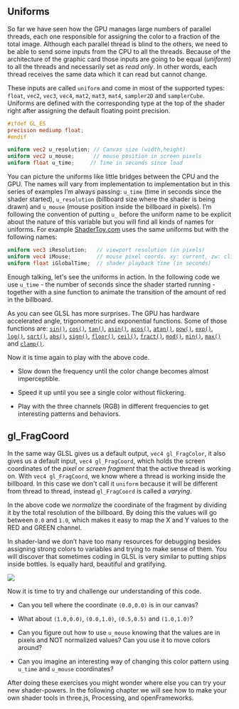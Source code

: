 ## Uniforms

So far we have seen how the GPU manages large numbers of parallel threads, each one responsible for assigning the color to a fraction of the total image. Although each parallel thread is blind to the others, we need to be able to send some inputs from the CPU to all the threads. Because of the architecture of the graphic card those inputs are going to be equal (*uniform*) to all the threads and necessarily set as *read only*. In other words, each thread receives the same data which it can read but cannot change. 

These inputs are called ```uniform``` and come in most of the supported types: ```float```, ```vec2```, ```vec3```, ```vec4```, ```mat2```, ```mat3```, ```mat4```, ```sampler2D``` and ```samplerCube```. Uniforms are defined with the corresponding type at the top of the shader right after assigning the default floating point precision.

```glsl
#ifdef GL_ES
precision mediump float;
#endif

uniform vec2 u_resolution; // Canvas size (width,height)
uniform vec2 u_mouse;      // mouse position in screen pixels
uniform float u_time;	  // Time in seconds since load 
```

You can picture the uniforms like little bridges between the CPU and the GPU. The names will vary from implementation to implementation but in this series of examples I’m always passing: ```u_time``` (time in seconds since the shader started), ```u_resolution``` (billboard size where the shader is being drawn) and ```u_mouse``` (mouse position inside the billboard in pixels). I’m following the convention of putting ```u_``` before the uniform name to be explicit about the nature of this variable but you will find all kinds of names for uniforms. For example [ShaderToy.com](https://www.shadertoy.com/) uses the same uniforms but with the following names:

```glsl
uniform vec3 iResolution;   // viewport resolution (in pixels)
uniform vec4 iMouse;        // mouse pixel coords. xy: current, zw: click
uniform float iGlobalTime;  // shader playback time (in seconds)
```

Enough talking, let's see the uniforms in action. In the following code we use ```u_time``` - the number of seconds since the shader started running - together with a sine function to animate the transition of the amount of red in the billboard.

<div class="codeAndCanvas" data="time.frag"></div>

As you can see GLSL has more surprises. The GPU has hardware accelerated angle, trigonometric and exponential functions. Some of those functions are: [```sin()```](../glossary/?search=sin), [```cos()```](../glossary/?search=cos), [```tan()```](../glossary/?search=tan), [```asin()```](../glossary/?search=asin), [```acos()```](../glossary/?search=acos), [```atan()```](../glossary/?search=atan), [```pow()```](../glossary/?search=pow), [```exp()```](../glossary/?search=exp), [```log()```](../glossary/?search=log), [```sqrt()```](../glossary/?search=sqrt), [```abs()```](../glossary/?search=abs), [```sign()```](../glossary/?search=sign), [```floor()```](../glossary/?search=floor), [```ceil()```](../glossary/?search=ceil), [```fract()```](../glossary/?search=fract), [```mod()```](../glossary/?search=mod), [```min()```](../glossary/?search=min), [```max()```](../glossary/?search=max) and [```clamp()```](../glossary/?search=clamp).

Now it is time again to play with the above code.

* Slow down the frequency until the color change becomes almost imperceptible.

* Speed it up until you see a single color without flickering.

* Play with the three channels (RGB) in different frequencies to get interesting patterns and behaviors.

## gl_FragCoord

In the same way GLSL gives us a default output, ```vec4 gl_FragColor```, it also gives us a default input, ```vec4 gl_FragCoord```, which holds the screen coordinates of the *pixel* or *screen fragment* that the active thread is working on. With ```vec4 gl_FragCoord```, we know where a thread is working inside the billboard. In this case we don't call it ```uniform``` because it will be different from thread to thread, instead ```gl_FragCoord``` is called a *varying*.

<div class="codeAndCanvas" data="space.frag"></div>

In the above code we *normalize* the coordinate of the fragment by dividing it by the total resolution of the billboard. By doing this the values will go between ```0.0``` and ```1.0```, which makes it easy to map the X and Y values to the RED and GREEN channel. 

In shader-land we don’t have too many resources for debugging besides assigning strong colors to variables and trying to make sense of them. You will discover that sometimes coding in GLSL is very similar to putting ships inside bottles. Is equally hard, beautiful and gratifying.

![](08.png)

Now it is time to try and challenge our understanding of this code.

* Can you tell where the coordinate ```(0.0,0.0)``` is in our canvas?

* What about ```(1.0,0.0)```, ```(0.0,1.0)```, ```(0.5,0.5)``` and ```(1.0,1.0)```?

* Can you figure out how to use ```u_mouse``` knowing that the values are in pixels and NOT normalized values? Can you use it to move colors around? 

* Can you imagine an interesting way of changing this color pattern using ```u_time``` and ```u_mouse``` coordinates?

After doing these exercises you might wonder where else you can try your new shader-powers. In the following chapter we will see  how to make your own shader tools in three.js, Processing, and openFrameworks.